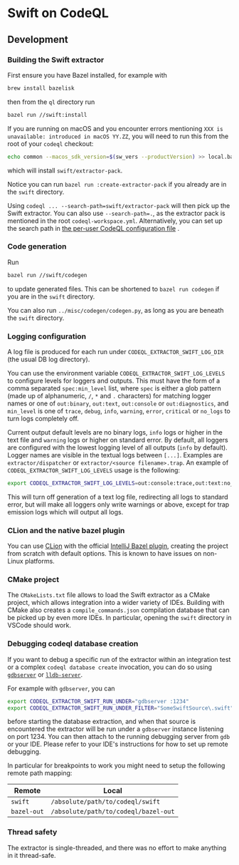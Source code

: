 # Swift on CodeQL

## Development

### Building the Swift extractor

First ensure you have Bazel installed, for example with

```bash
brew install bazelisk
```

then from the `ql` directory run

```bash
bazel run //swift:install
```

If you are running on macOS and you encounter errors mentioning `XXX is unavailable: introduced in macOS YY.ZZ`,
you will need to run this from the root of your `codeql` checkout:

```bash
echo common --macos_sdk_version=$(sw_vers --productVersion) >> local.bazelrc
```

which will install `swift/extractor-pack`.

Notice you can run `bazel run :create-extractor-pack` if you already are in the `swift` directory.

Using `codeql ... --search-path=swift/extractor-pack` will then pick up the Swift extractor. You can also use
`--search-path=.`, as the extractor pack is mentioned in the root `codeql-workspace.yml`. Alternatively, you can
set up the search path
in [the per-user CodeQL configuration file](https://docs.github.com/en/code-security/codeql-cli/using-the-codeql-cli/specifying-command-options-in-a-codeql-configuration-file#using-a-codeql-configuration-file)
.

### Code generation

Run

```bash
bazel run //swift/codegen
```

to update generated files. This can be shortened to
`bazel run codegen` if you are in the `swift` directory.

You can also run `../misc/codegen/codegen.py`, as long as you are beneath the `swift` directory.

### Logging configuration

A log file is produced for each run under `CODEQL_EXTRACTOR_SWIFT_LOG_DIR` (the usual DB log directory).

You can use the environment variable `CODEQL_EXTRACTOR_SWIFT_LOG_LEVELS` to configure levels for
loggers and outputs. This must have the form of a comma separated `spec:min_level` list, where
`spec` is either a glob pattern (made up of alphanumeric, `/`, `*` and `.` characters) for
matching logger names or one of `out:binary`, `out:text`, `out:console` or `out:diagnostics`, and `min_level` is one
of `trace`, `debug`, `info`, `warning`, `error`, `critical` or `no_logs` to turn logs completely off.

Current output default levels are no binary logs, `info` logs or higher in the text file and `warning` logs or higher on
standard error. By default, all loggers are configured with the lowest logging level of all outputs (`info` by default).
Logger names are visible in the textual logs between `[...]`. Examples are `extractor/dispatcher`
or `extractor/<source filename>.trap`. An example of `CODEQL_EXTRACTOR_SWIFT_LOG_LEVELS` usage is the following:

```bash
export CODEQL_EXTRACTOR_SWIFT_LOG_LEVELS=out:console:trace,out:text:no_logs,*:warning,*.trap:trace
```

This will turn off generation of a text log file, redirecting all logs to standard error, but will make all loggers only
write warnings or above, except for trap emission logs which will output all logs.

### CLion and the native bazel plugin

You can use [CLion][1] with the official [IntelliJ Bazel plugin][2], creating the project from scratch with default
options. This is known to have issues on non-Linux platforms.

[1]: https://www.jetbrains.com/clion/

[2]: https://ij.bazel.build/

### CMake project

The `CMakeLists.txt` file allows to load the Swift extractor as a CMake project, which allows integration into a wider
variety of IDEs. Building with CMake also creates a `compile_commands.json` compilation database that can be picked up
by even more IDEs. In particular, opening the `swift` directory in VSCode should work.

### Debugging codeql database creation

If you want to debug a specific run of the extractor within an integration test or a complex `codeql database create`
invocation, you can do so using [`gdbserver`][gdbserver] or [`lldb-server`][lldb-server].

[gdbserver]: https://sourceware.org/gdb/onlinedocs/gdb/gdbserver-man.html

[lldb-server]: https://lldb.llvm.org/man/lldb-server.html

For example with `gdbserver`, you can

```bash
export CODEQL_EXTRACTOR_SWIFT_RUN_UNDER="gdbserver :1234"
export CODEQL_EXTRACTOR_SWIFT_RUN_UNDER_FILTER="SomeSwiftSource\.swift"  # can be any regex matching extractor args
```

before starting the database extraction, and when that source is encountered the extractor will be run under
a `gdbserver` instance listening on port 1234. You can then attach to the running debugging server from `gdb` or your
IDE. Please refer to your IDE's instructions for how to set up remote debugging.

In particular for breakpoints to work you might need to setup the following remote path mapping:

| Remote      | Local                                |
|-------------|--------------------------------------|
| `swift`     | `/absolute/path/to/codeql/swift`     |
| `bazel-out` | `/absolute/path/to/codeql/bazel-out` |

### Thread safety

The extractor is single-threaded, and there was no effort to make anything in it thread-safe.
